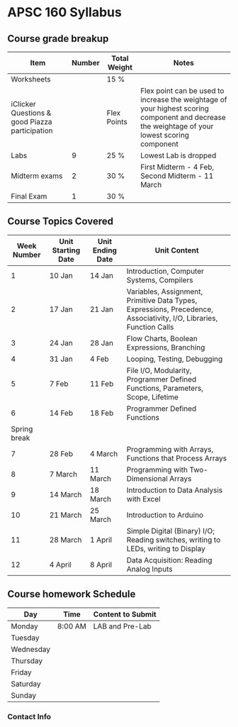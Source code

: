 # APSC 160 Syllabus

## Course grade breakup

| Item                                           | Number | Total Weight | Notes                                                                                                                                          |
| ---------------------------------------------- | ------ | ------------ | ---------------------------------------------------------------------------------------------------------------------------------------------- |
| Worksheets                                     |        | 15 %         |                                                                                                                                                |
| iClicker Questions & good Piazza participation |        | Flex Points  | Flex point can be used to increase the weightage of your highest scoring component and decrease the weightage of your lowest scoring component |
| Labs                                           | 9      | 25 %         | Lowest Lab is dropped                                                                                                                          |
| Midterm exams                                  | 2      | 30 %         | First Midterm - 4 Feb, Second Midterm - 11 March                                                                                               |
| Final Exam                                     | 1      | 30 %         |                                                                                                                                                |


## Course Topics Covered

| Week Number  | Unit Starting Date | Unit Ending Date | Unit Content                                                                                                        |
| ------------ | ------------------ | ---------------- | ------------------------------------------------------------------------------------------------------------------- |
| 1            | 10 Jan             | 14 Jan           | Introduction, Computer Systems, Compilers                                                                           |
| 2            | 17 Jan             | 21 Jan           | Variables, Assignment, Primitive Data Types, Expressions, Precedence, Associativity, I/O, Libraries, Function Calls |
| 3            | 24 Jan             | 28 Jan           | Flow Charts, Boolean Expressions, Branching                                                                         |
| 4            | 31 Jan             | 4 Feb            | Looping, Testing, Debugging                                                                                         |
| 5            | 7 Feb              | 11 Feb           | File I/O, Modularity, Programmer Defined Functions, Parameters, Scope, Lifetime                                     |
| 6            | 14 Feb             | 18 Feb           | Programmer Defined Functions                                                                                        |
| Spring break |                    |                  |                                                                                                                     |
| 7            | 28 Feb             | 4 March          | Programming with Arrays, Functions that Process Arrays                                                              |
| 8            | 7 March            | 11 March         | Programming with Two-Dimensional Arrays                                                                             |
| 9            | 14 March           | 18 March         | Introduction to Data Analysis with Excel                                                                            |
| 10           | 21 March           | 25 March         | Introduction to Arduino                                                                                             |
| 11           | 28 March           | 1 April          | Simple Digital (Binary) I/O; Reading switches, writing to LEDs, writing to Display                                  |
| 12           | 4 April            | 8 April          | Data Acquisition: Reading Analog Inputs                                                                             |




## Course homework Schedule
| Day       | Time    | Content to Submit |
| --------- | ------- | ----------------- |
| Monday    | 8:00 AM | LAB and Pre-Lab   |
| Tuesday   |         |                   |
| Wednesday |         |                   |
| Thursday  |         |                   |
| Friday    |         |                   |
| Saturday  |         |                   |
| Sunday    |         |                   |


### Contact Info



